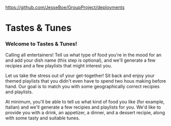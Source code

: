 https://github.com/JesseBoe/GroupProject/deployments

# Tastes & Tunes

### Welcome to Tastes & Tunes!

Calling all entertainers! Tell us what type of food you're in the mood for an and add your dish name (this step is optional), and we'll generate a few recipies and a few playlists that might interest you.

Let us take the stress out of your get-together! Sit back and enjoy your themed playlists that you didn't even have to spend two hous making before hand. Our goal is to match you with some geographically correct recipies and playlists.

At minimum, you'll be able to tell us what kind of food you like (for example, Italian) and we'll generate a few recipies and playlists for you. We'd like to provide you with a drink, an appetizer, a dinner, and a dessert recipie, along with some tasty and suitable tunes.
